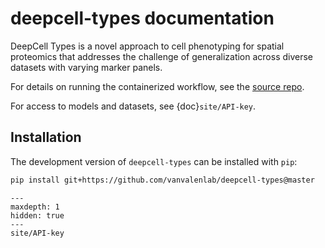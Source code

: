 deepcell-types documentation
============================

DeepCell Types is a novel approach to cell phenotyping for spatial proteomics
that addresses the challenge of generalization across diverse datasets with
varying marker panels.

For details on running the containerized workflow, see the [source repo][github].

For access to models and datasets, see {doc}`site/API-key`.

## Installation

The development version of `deepcell-types` can be installed with `pip`:

```bash
pip install git+https://github.com/vanvalenlab/deepcell-types@master
```

```{toctree}
---
maxdepth: 1
hidden: true
---
site/API-key
```

[github]: https://github.com/vanvalenlab/deepcell-types
